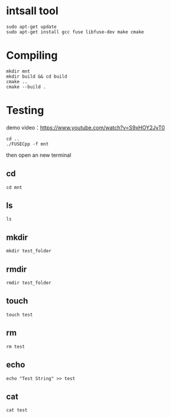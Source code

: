 # intsall tool

```
sudo apt-get update
sudo apt-get install gcc fuse libfuse-dev make cmake
```

# Compiling

```
mkdir mnt
mkdir build && cd build
cmake ..
cmake --build .
```

# Testing

demo video：https://www.youtube.com/watch?v=S9xHOY2JyT0

```
cd ..
./FUSECpp -f mnt
```

then open an new terminal

## cd

```
cd mnt
```

## ls

```
ls
```

## mkdir

```
mkdir test_folder
```

## rmdir

```
rmdir test_folder
```

## touch

```
touch test
```

## rm

```
rm test
```

## echo

```
echo "Test String" >> test
```

## cat

```
cat test
```